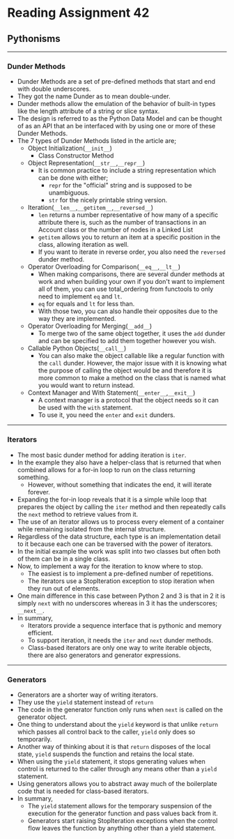 # Reading Assignment 42

## Pythonisms

---

### Dunder Methods

- Dunder Methods are a set of pre-defined methods that start and end with double underscores.
- They got the name Dunder as to mean double-under.
- Dunder methods allow the emulation of the behavior of built-in types like the length attribute of a string or slice syntax.
- The design is referred to as the Python Data Model and can be thought of as an API that an be interfaced with by using one or more of these Dunder Methods.
- The 7 types of Dunder Methods listed in the article are;
  - Object Initialization(`__init__`)
    - Class Constructor Method
  - Object Representation(`__str__`,`__repr__`)
    - It is common practice to include a string representation which can be done with either;
      - `repr` for the "official" string and is supposed to be unambiguous.
      - `str` for the nicely printable string version.
  - Iteration(`__len__`,`__getitem__`,`__reversed__`)
    - `len` returns a number representative of how many of a specific attribute there is, such as the number of transactions in an Account class or the number of nodes in a Linked List
    - `getitem` allows you to return an item at a specific position in the class, allowing iteration as well.
    - If you want to iterate in reverse order, you also need the `reversed` dunder method.
  - Operator Overloading for Comparison(`__eq__`,`__lt__`)
    - When making comparisons, there are several dunder methods at work and when building your own if you don't want to implement all of them, you can use total_ordering from functools to only need to implement `eq` and `lt`.
    - `eq` for equals and `lt` for less than.
    - With those two, you can also handle their opposites due to the way they are implemented.
  - Operator Overloading for Merging(`__add__`)
    - To merge two of the same object together, it uses the `add` dunder and can be specified to add them together however you wish.
  - Callable Python Objects(`__call__`)
    - You can also make the object callable like a regular function with the `call` dunder. However, the major issue with it is knowing what the purpose of calling the object would be and therefore it is more common to make a method on the class that is named what you would want to return instead.
  - Context Manager and With Statement(`__enter__`,`__exit__`)
    - A context manager is a protocol that the object needs so it can be used with the `with` statement.
    - To use it, you need the `enter` and `exit` dunders.

---

### Iterators

- The most basic dunder method for adding iteration is `iter`.
- In the example they also have a helper-class that is returned that when combined allows for a for-in loop to run on the class returning something.
  - However, without something that indicates the end, it will iterate forever.
- Expanding the for-in loop reveals that it is a simple while loop that prepares the object by calling the `iter` method and then repeatedly calls the `next` method to retrieve values from it.
- The use of an iterator allows us to process every element of a container while remaining isolated from the internal structure.
- Regardless of the data structure, each type is an implementation detail to it because each one can be traversed with the power of iterators.
- In the initial example the work was split into two classes but often both of them can be in a single class.
- Now, to implement a way for the iteration to know where to stop.
  - The easiest is to implement a pre-defined number of repetitions.
  - The iterators use a StopIteration exception to stop iteration when they run out of elements.
- One main difference in this case between Python 2 and 3 is that in 2 it is simply `next` with no underscores whereas in 3 it has the underscores; `__next__`.
- In summary,
  - Iterators provide a sequence interface that is pythonic and memory efficient.
  - To support iteration, it needs the `iter` and `next` dunder methods.
  - Class-based iterators are only one way to write iterable objects, there are also generators and generator expressions.

---

### Generators

- Generators are a shorter way of writing iterators.
- They use the `yield` statement instead of `return`
- The code in the generator function only runs when `next` is called on the generator object.
- One thing to understand about the `yield` keyword is that unlike `return` which passes all control back to the caller, `yield` only does so temporarily.
- Another way of thinking about it is that `return` disposes of the local state, `yield` suspends the function and retains the local state.
- When using the `yield` statement, it stops generating values when control is returned to the caller through any means other than a `yield` statement.
- Using generators allows you to abstract away much of the boilerplate code that is needed for class-based iterators.
- In summary,
  - The `yield` statement allows for the temporary suspension of the execution for the generator function and pass values back from it.
  - Generators start raising StopIteration exceptions when the control flow leaves the function by anything other than a yield statement.
